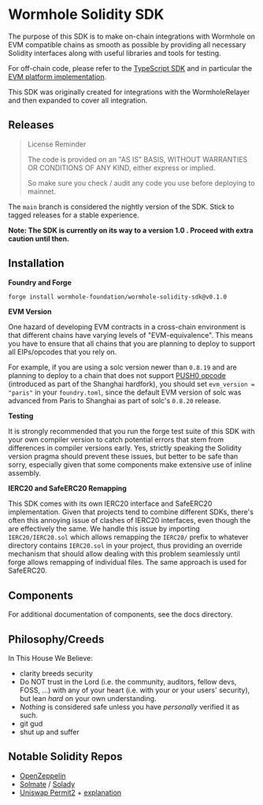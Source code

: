 # Wormhole Solidity SDK

The purpose of this SDK is to make on-chain integrations with Wormhole on EVM compatible chains as smooth as possible by providing all necessary Solidity interfaces along with useful libraries and tools for testing.

For off-chain code, please refer to the [TypeScript SDK](https://github.com/wormhole-foundation/wormhole-sdk-ts) and in particular the [EVM platform implementation](https://github.com/wormhole-foundation/wormhole-sdk-ts/tree/main/platforms/evm).

This SDK was originally created for integrations with the WormholeRelayer and then expanded to cover all integration.

## Releases

> License Reminder
>
> The code is provided on an "AS IS" BASIS, WITHOUT WARRANTIES OR CONDITIONS OF ANY KIND, either express or implied.
>
> So make sure you check / audit any code you use before deploying to mainnet.

The `main` branch is considered the nightly version of the SDK. Stick to tagged releases for a stable experience.

**Note: The SDK is currently on its way to a version 1.0 . Proceed with extra caution until then.**

## Installation

**Foundry and Forge**

```bash
forge install wormhole-foundation/wormhole-solidity-sdk@v0.1.0
```

**EVM Version**

One hazard of developing EVM contracts in a cross-chain environment is that different chains have varying levels of "EVM-equivalence". This means you have to ensure that all chains that you are planning to deploy to support all EIPs/opcodes that you rely on.

For example, if you are using a solc version newer than `0.8.19` and are planning to deploy to a chain that does not support [PUSH0 opcode](https://eips.ethereum.org/EIPS/eip-3855) (introduced as part of the Shanghai hardfork), you should set `evm_version = "paris"` in your `foundry.toml`, since the default EVM version of solc was advanced from Paris to Shanghai as part of solc's `0.8.20` release.

**Testing**

It is strongly recommended that you run the forge test suite of this SDK with your own compiler version to catch potential errors that stem from differences in compiler versions early. Yes, strictly speaking the Solidity version pragma should prevent these issues, but better to be safe than sorry, especially given that some components make extensive use of inline assembly.

**IERC20 and SafeERC20 Remapping**

This SDK comes with its own IERC20 interface and SafeERC20 implementation. Given that projects tend to combine different SDKs, there's often this annoying issue of clashes of IERC20 interfaces, even though the are effectively the same. We handle this issue by importing `IERC20/IERC20.sol` which allows remapping the `IERC20/` prefix to whatever directory contains `IERC20.sol` in your project, thus providing an override mechanism that should allow dealing with this problem seamlessly until forge allows remapping of individual files. The same approach is used for SafeERC20.

## Components

For additional documentation of components, see the docs directory.

## Philosophy/Creeds

In This House We Believe:
* clarity breeds security
* Do NOT trust in the Lord (i.e. the community, auditors, fellow devs, FOSS, ...) with any of your heart (i.e. with your or your users' security), but lean _hard_ on your own understanding.
* _Nothing_ is considered safe unless you have _personally_ verified it as such.
* git gud
* shut up and suffer

## Notable Solidity Repos

* [OpenZeppelin](https://github.com/OpenZeppelin/openzeppelin-contracts)
* [Solmate](https://github.com/transmissions11/solmate) / [Solady](https://github.com/Vectorized/solady)
* [Uniswap Permit2](https://github.com/Uniswap/permit2) + [explanation](https://github.com/dragonfly-xyz/useful-solidity-patterns/tree/main/patterns/permit2)

